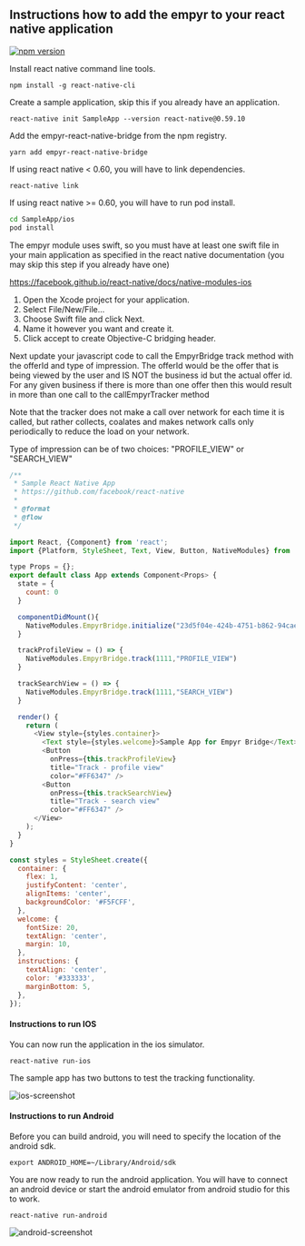 ## Instructions how to add the empyr to your react native application
[![npm version](https://badge.fury.io/js/empyr-react-native-bridge.svg)](https://badge.fury.io/js/empyr-react-native-bridge)

Install react native command line tools.

```
npm install -g react-native-cli
```

Create a sample application, skip this if you already have an application.

```
react-native init SampleApp --version react-native@0.59.10
```

Add the empyr-react-native-bridge from the npm registry.

```
yarn add empyr-react-native-bridge
```

If using react native < 0.60, you will have to link dependencies.

```
react-native link
```

If using react native >= 0.60, you will have to run pod install.

```bash
cd SampleApp/ios
pod install
```

The empyr module uses swift, so you must have at least one swift file in your main application as specified in the react native documentation (you may skip this step if you already have one)

https://facebook.github.io/react-native/docs/native-modules-ios

1. Open the Xcode project for your application.
2. Select File/New/File...
3. Choose Swift file and click Next.
4. Name it however you want and create it.
5. Click accept to create Objective-C bridging header.

Next update your javascript code to call the EmpyrBridge track method with the offerId and type of impression.  The offerId would be the offer that is being viewed by the user and IS NOT the business id but the actual offer id.  For any given business if there is more than one offer then this would result in more than one call to the callEmpyrTracker method

Note that the tracker does not make a call over network for each time it is called, but rather collects, coalates and makes network calls only periodically to reduce the load on your network.

Type of impression can be of two choices: "PROFILE_VIEW" or "SEARCH_VIEW"

```js
/**
 * Sample React Native App
 * https://github.com/facebook/react-native
 *
 * @format
 * @flow
 */

import React, {Component} from 'react';
import {Platform, StyleSheet, Text, View, Button, NativeModules} from 'react-native';

type Props = {};
export default class App extends Component<Props> {
  state = {
    count: 0
  }

  componentDidMount(){
    NativeModules.EmpyrBridge.initialize("23d5f04e-424b-4751-b862-94cae1787c74")
  }

  trackProfileView = () => {
    NativeModules.EmpyrBridge.track(1111,"PROFILE_VIEW")
  }

  trackSearchView = () => {
    NativeModules.EmpyrBridge.track(1111,"SEARCH_VIEW")
  }

  render() {
    return (
      <View style={styles.container}>
        <Text style={styles.welcome}>Sample App for Empyr Bridge</Text>
        <Button
          onPress={this.trackProfileView}
          title="Track - profile view"
          color="#FF6347" />
        <Button
          onPress={this.trackSearchView}
          title="Track - search view"
          color="#FF6347" />
      </View>
    );
  }
}

const styles = StyleSheet.create({
  container: {
    flex: 1,
    justifyContent: 'center',
    alignItems: 'center',
    backgroundColor: '#F5FCFF',
  },
  welcome: {
    fontSize: 20,
    textAlign: 'center',
    margin: 10,
  },
  instructions: {
    textAlign: 'center',
    color: '#333333',
    marginBottom: 5,
  },
});
```

#### Instructions to run IOS

You can now run the application in the ios simulator.

```
react-native run-ios
```

The sample app has two buttons to test the tracking functionality.

![ios-screenshot](docs/ios-screenshot.png?raw=true "ios screenshot")

#### Instructions to run Android

Before you can build android, you will need to specify the location of the android sdk.

```
export ANDROID_HOME=~/Library/Android/sdk
```

You are now ready to run the android application.   You will have to connect an android device or start the android emulator from android studio for this to work.

```
react-native run-android
```

![android-screenshot](docs/android-screenshot.png?raw=true "Android screenshot")
